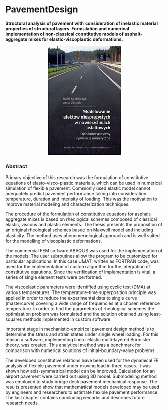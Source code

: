 # PavementDesign
**Structural analysis of pavement with consideration of inelastic material properties of structural layers. Formulation and numerical implementation of non-classical constitutive models of asphalt-aggregate mixes for elastic-viscoplastic deformations.**
<p align="center">
  <img style="width : auto;height: 345px;" src="https://github.com/RafalMichalczyk/PavementDesign/blob/main/imgs/pavement_design_cover_pl.jpg?raw=false" alt="Book cover"/>
</p> 

### Abstract
Primary objective of this research was the formulation of constitutive equations of elasto-visco-plastic materials, which can be used in numerical simulation of flexible pavement. Commonly used elastic model cannot adequately predict pavement performance taking into consideration temperature, duration and intensity of loading. This was the motivation to improve material modeling and characterization techniques. 

The procedure of the formulation of constitutive equations for asphalt-aggregate mixes is based on rheological schemes composed of classical elastic, viscous and plastic elements. The thesis presents the proposition of an original rheological schemes based on Maxwell model and including plasticity. The method uses phenomenological approach and is well suited for the modelling of viscoplastic deformations. 

The commercial FEM software ABAQUS was used for the implementation of the models. The user subroutines allow the program to be customized for particular applications. In this case UMAT, written as FORTRAN code, was used for the implementation of custom algorithm for the integration of constitutive eqautions. Since the verification of implementation is vital, a series of single element tests were performed. 

The viscoelastic parameters were identified using cyclic test (DMA) at various temperatures. The temperature-time superposition principle was applied in order to reduce the experimental data to single curve (mastercurve) covering a wide range of frequencies at a chosen reference temperature. In order to find the parameters of rheological schemes the optimization problem was formulated and the solution obtained using least-squares methods implemented in custom software. 

Important stage in mechanistic-empirical pavement design method is to determine the stress and strain states under single wheel loading. For this reason a software, implementing linear elastic multi-layered Burmister theory, was created. This analytical method was a benchmark for comparison with numerical solutions of initial-boundary-value problems. 

The developed constitutive relations have been used for the dynamical FE analysis of flexible pavement under moving load in three cases. It was shown how axis-symmetrical model can be improved. Calculation for an airport pavement were carried out using 3D model. Submodeling method was employed to study bridge deck pavement mechanical response. The results presented show that mathematical models developed may be used by engineers and researchers to estimate flexible pavement performance. The last chapter contains concluding remarks and describes future research needs. 
